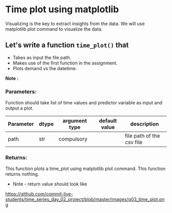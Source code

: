 # Time plot using matplotlib

Visualizing is the key to extract insights from the data. We will use matplotlib plot command to visualize the data.

## Let's write a function `time_plot()` that
* Takes as input the file path.
* Makes use of the first function in the assignment.
* Plots demand vs the datetime.

**Note :**


### Parameters:

Function should take list of time values and predictor variable as input and output a plot.

| Parameter | dtype | argument type | default value | description |
| --- | --- | --- | --- | --- |
| path | str | compulsory |  | file path of the csv file |



### Returns:
This function plots a time_plot using matplotlib plot command. This function returns nothing.

* Note - 
return value should look like 

https://github.com/commit-live-students/time_series_day_02_project/blob/master/images/q03_time_plot.png
